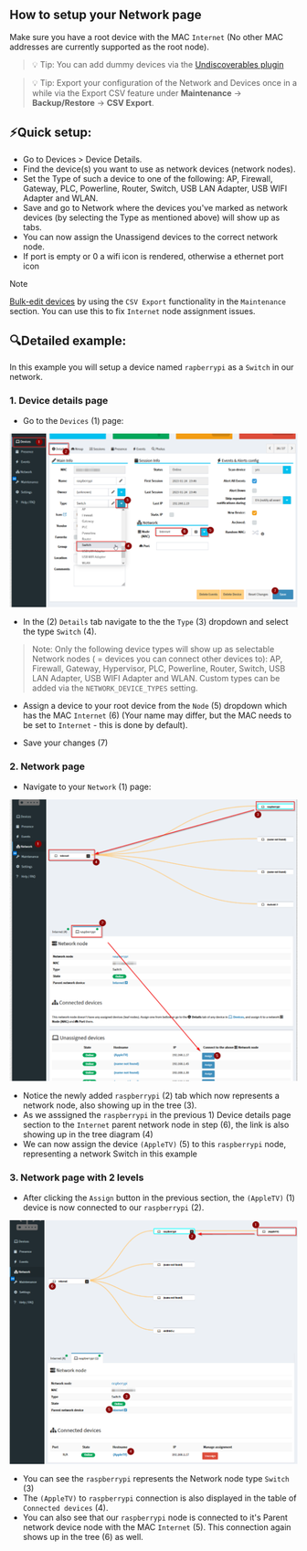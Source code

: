 ## How to setup your Network page

Make sure you have a root device with the MAC `Internet` (No other MAC addresses are currently supported as the root node).

> 💡 Tip: You can add dummy devices via the [Undiscoverables plugin](https://github.com/jokob-sk/Pi.Alert/blob/main/front/plugins/undiscoverables/README.md)

> 💡 Tip: Export your configuration of the Network and Devices once in a while via the Export CSV feature under **Maintenance** -> **Backup/Restore** -> **CSV Export**.   

## ⚡Quick setup:

* Go to Devices > Device Details. 
* Find the device(s) you want to use as network devices (network nodes). 
* Set the Type of such a device to one of the following: AP, Firewall, Gateway, PLC, Powerline, Router, Switch, USB LAN Adapter, USB WIFI Adapter and WLAN.
* Save and go to Network where the devices you've marked as network devices (by selecting the Type as mentioned above) will show up as tabs.
* You can now assign the Unassigend devices to the correct network node.
* If port is empty or 0 a wifi icon is rendered, otherwise a ethernet port icon


> [!NOTE] 
>
> [Bulk-edit devices](/docs/DEVICES_BULK_EDITING.md) by using the `CSV Export` functionality in the `Maintenance` section. You can use this to fix `Internet` node assignment issues. 

## 🔍Detailed example:

In this example you will setup a device named `rapberrypi` as a `Switch` in our network. 

### 1. Device details page

- Go to the `Devices` (1) page:

![Device details](/docs/img/NETWORK_TREE/Device_Details_Network_Type.png)

- In the (2) `Details` tab navigate to the the `Type` (3) dropdown and select the type `Switch` (4).

> Note: Only the following device types will show up as selectable Network nodes ( = devices you can connect other devices to):
> AP, Firewall, Gateway, Hypervisor, PLC, Powerline, Router, Switch, USB LAN Adapter, USB WIFI Adapter and WLAN. Custom types can be added via the `NETWORK_DEVICE_TYPES` setting.

- Assign a device to your root device from the `Node` (5) dropdown which has the MAC `Internet` (6) (Your name may differ, but the MAC needs to be set to `Internet` - this is done by default). 

- Save your changes (7)

### 2. Network page

- Navigate to your `Network` (1) page:

![Network page](/docs/img/NETWORK_TREE/Network_Page.png)

- Notice the newly added `raspberrypi` (2) tab which now represents a network node, also showing up in the tree (3).
- As we asssigned the `raspberrypi` in the previous 1) Device details page section to the `Internet` parent network node in step (6), the link is also showing up in the tree diagram (4)
- We can now assign the device `(AppleTV)` (5) to this `raspberrypi` node, representing a network Switch in this example

### 3. Network page with 2 levels

- After clicking the `Assign` button in the previous section, the `(AppleTV)` (1) device is now connected to our `raspberrypi` (2).

![Network page with 2 levels](/docs/img/NETWORK_TREE/Network_Page_2_Levels.png)

- You can see the `raspberrypi` represents the Network node type `Switch` (3)
- The `(AppleTV)` to `raspberrypi` connection is also displayed in the table of `Connected devices` (4).
- You can also see that our `raspberrypi` node is connected to it's Parent network device node with the MAC `Internet` (5). This connection again shows up in the tree (6) as well.




